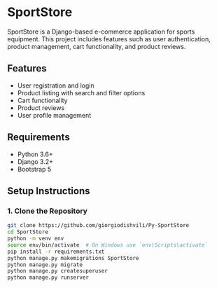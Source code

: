 # SportStore

SportStore is a Django-based e-commerce application for sports equipment. This project includes features such as user authentication, product management, cart functionality, and product reviews.

## Features

- User registration and login
- Product listing with search and filter options
- Cart functionality
- Product reviews
- User profile management

## Requirements

- Python 3.6+
- Django 3.2+
- Bootstrap 5

## Setup Instructions

### 1. Clone the Repository

```bash
git clone https://github.com/giorgiodishvili/Py-SportStore
cd SportStore
python -m venv env
source env/bin/activate  # On Windows use `env\Scripts\activate`
pip install -r requirements.txt
python manage.py makemigrations SportStore
python manage.py migrate
python manage.py createsuperuser
python manage.py runserver
